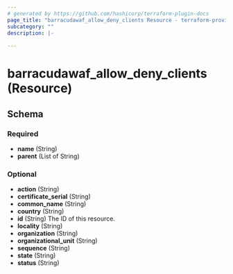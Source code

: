 ```yaml
---
# generated by https://github.com/hashicorp/terraform-plugin-docs
page_title: "barracudawaf_allow_deny_clients Resource - terraform-provider-barracudawaf"
subcategory: ""
description: |-
  
---
```


# barracudawaf_allow_deny_clients (Resource)





<!-- schema generated by tfplugindocs -->
## Schema

### Required

- **name** (String)
- **parent** (List of String)

### Optional

- **action** (String)
- **certificate_serial** (String)
- **common_name** (String)
- **country** (String)
- **id** (String) The ID of this resource.
- **locality** (String)
- **organization** (String)
- **organizational_unit** (String)
- **sequence** (String)
- **state** (String)
- **status** (String)


